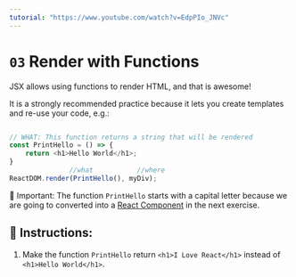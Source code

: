 ```yaml
---
tutorial: "https://www.youtube.com/watch?v=EdpPIo_JNVc"
---
```


# `03` Render with Functions

JSX allows using functions to render HTML, and that is awesome!

It is a strongly recommended practice because it lets you create templates and re-use your code, e.g.:

```js

// WHAT: This function returns a string that will be rendered
const PrintHello = () => {
    return <h1>Hello World</h1>;
}
               //what           //where
ReactDOM.render(PrintHello(), myDiv);
```

:mag_right: Important: The function `PrintHello` starts with a capital letter because we are going to converted into a [React Component](https://reactjs.org/docs/react-component.html) in the next exercise.

## :pencil: Instructions:

1. Make the function `PrintHello` return `<h1>I Love React</h1>` instead of `<h1>Hello World</h1>`.
